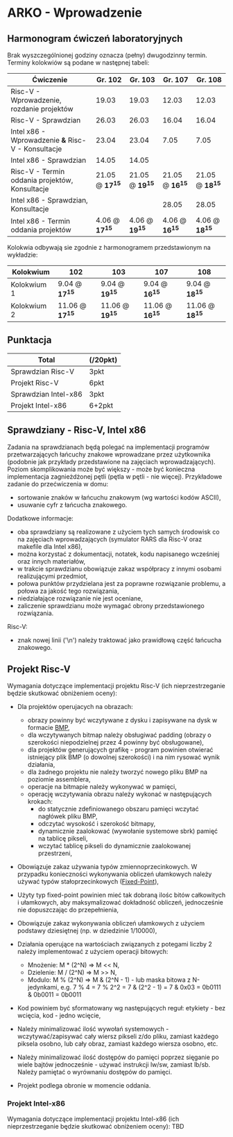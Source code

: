 # ARKO - Wprowadzenie

## Harmonogram ćwiczeń laboratoryjnych

Brak wyszczególnionej godziny oznacza (pełny) dwugodzinny termin. Terminy kolokwiów są podane w następnej tabeli:

Ćwiczenie | Gr. 102 | Gr. 103 | Gr. 107 | Gr. 108
-|-|-|-|-
Risc-V - Wprowadzenie, rozdanie projektów | 19.03 | 19.03 | 12.03 | 12.03
Risc-V - Sprawdzian | 26.03 | 26.03 | 16.04 | 16.04
Intel x86 - Wprowadzenie **&** Risc-V - Konsultacje | 23.04 | 23.04 | 7.05 | 7.05
Intel x86 - Sprawdzian	| 14.05 | 14.05 | | 
Risc-V - Termin oddania projektów, Konsultacje	| 21.05 @ **17<sup>15</sup>** | 21.05 @ **19<sup>15</sup>** | 21.05 @ **16<sup>15</sup>** | 21.05 @ **18<sup>15</sup>**
Intel x86 - Sprawdzian, Konsultacje	| | | 28.05 | 28.05
Intel x86 - Termin oddania projektów | 4.06 @ **17<sup>15</sup>** | 4.06 @ **19<sup>15</sup>** | 4.06 @ **16<sup>15</sup>** | 4.06 @ **18<sup>15</sup>**

Kolokwia odbywają sie zgodnie z harmonogramem przedstawionym na wykładzie:

Kolokwium | 102 | 103 | 107 | 108
-|-|-|-|-
Kolokwium 1 | 9.04 @ **17<sup>15</sup>** | 9.04 @ **19<sup>15</sup>** | 9.04 @ **16<sup>15</sup>** | 9.04 @ **18<sup>15</sup>**
Kolokwium 2 | 11.06 @ **17<sup>15</sup>** | 11.06 @ **19<sup>15</sup>** | 11.06 @ **16<sup>15</sup>** | 11.06 @ **18<sup>15</sup>**

## Punktacja
Total | (/20pkt)
-|-
Sprawdzian Risc-V | 3pkt
Projekt Risc-V | 6pkt
Sprawdzian Intel-x86 | 3pkt
Projekt Intel-x86 | 6+2pkt


## Sprawdziany - Risc-V, Intel x86
Zadania na sprawdzianach będą polegać na implementacji programów przetwarzających łańcuchy znakowe wprowadzane przez użytkownika (podobnie jak przykłady przedstawione na zajęciach wprowadzających). Poziom skomplikowania może być większy - może być konieczna implementacja zagnieżdżonej pętli (pętla w pętli - nie więcej). Przykładowe zadanie do przećwiczenia w domu:
  - sortowanie znaków w łańcuchu znakowym (wg wartości kodów ASCII),
  - usuwanie cyfr z łańcucha znakowego.

Dodatkowe informacje:
- oba sprawdziany są realizowane z użyciem tych samych środowisk co na zajęciach wprowadzających (symulator RARS dla Risc-V oraz makefile dla Intel x86),
- można korzystać z dokumentacji, notatek, kodu napisanego wcześniej oraz innych materiałów,
- w trakcie sprawdzianu obowiązuje zakaz współpracy z innymi osobami realizującymi przedmiot, 
- połowa punktów przydzielana jest za poprawne rozwiązanie problemu, a połowa za jakość tego rozwiązania, 
- niedziałające rozwiązanie nie jest oceniane,
- zaliczenie sprawdzianu może wymagać obrony przedstawionego rozwiązania.

Risc-V:
  - znak nowej linii ('\n') należy traktować jako prawidłową część łańcucha znakowego.

## Projekt Risc-V
Wymagania dotyczące implementacji projektu Risc-V (ich nieprzestrzeganie będzie skutkować obniżeniem oceny):

- Dla projektów operujacych na obrazach:
  - obrazy powinny być wczytywane z dysku i zapisywane na dysk w formacie [BMP](https://en.wikipedia.org/wiki/BMP_file_format),
  - dla wczytywanych bitmap należy obsługiwać padding (obrazy o szerokości niepodzielnej przez 4 powinny być obsługowane),
  - dla projektów generujących grafikę - program powinien otwierać istniejący plik BMP (o dowolnej szerokości) i na nim rysować wynik działania,
  - dla żadnego projektu nie należy tworzyć nowego pliku BMP na poziomie assemblera,
  - operacje na bitmapie należy wykonywać w pamięci,
  - operację wczytywania obrazu należy wykonać w następujących krokach:
    - do statycznie zdefiniowanego obszaru pamięci wczytać nagłówek pliku BMP,
	- odczytać wysokość i szerokość bitmapy,
	- dynamicznie zaalokować (wywołanie systemowe sbrk) pamięć na tablicę pikseli,
	- wczytać tablicę pikseli do dynamicznie zaalokowanej przestrzeni,
  
- Obowiązuje zakaz używania typów zmiennoprzecinkowych. W przypadku konieczności wykonywania obliczeń ułamkowych należy używać typów stałoprzecinkowych ([Fixed-Point](Fixed-Point-Arithmetics.md)),
- Użyty typ fixed-point powinien mieć tak dobraną ilośc bitów całkowitych i ułamkowych, aby maksymalizować dokładność obliczeń, jednocześnie nie dopuszczając do przepełnienia,
- Obowiązuje zakaz wykonywania obliczeń ułamkowych z użyciem podstawy dziesiętnej (np. w dziedzinie 1/10000),

- Działania operujące na wartościach związanych z potegami liczby 2 należy implementować z użyciem operacji bitowych:
  - Mnożenie: M * (2^N) => M << N,
  - Dzielenie: M / (2^N) => M >> N,
  - Modulo: M % (2^N) => M & (2^N - 1) - lub maska bitowa z N-jedynkami, e.g. 7 % 4 = 7 % 2^2 = 7 & (2^2 - 1) = 7 & 0x03 = 0b0111 & 0b0011 = 0b0011

- Kod powiniem być sformatowany wg następujących reguł: etykiety - bez wcięcia, kod - jedno wcięcie,

- Należy minimalizować ilość wywołań systemowych - wczytywać/zapisywać cały wiersz pikseli z/do pliku, zamiast każdego piksela osobno, lub cały obraz, zamiast każdego wiersza osobno, etc.
- Należy minimalizować ilość dostępów do pamięci poprzez sięganie po wiele bajtów jednocześnie - używać instrukcji lw/sw, zamiast lb/sb. Należy pamiętać o wyrównaniu dostępów do pamięci.

- Projekt podlega obronie w momencie oddania. 

### Projekt Intel-x86
Wymagania dotyczące implementacji projektu Intel-x86 (ich nieprzestrzeganie będzie skutkować obniżeniem oceny):
TBD
